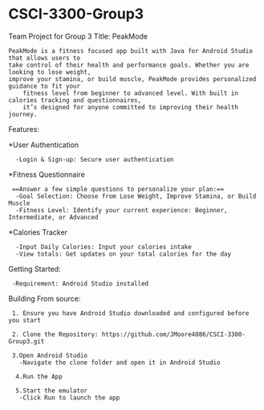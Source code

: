 # CSCI-3300-Group3
Team Project for Group 3
Title: PeakMode
	
 	PeakMode is a fitness focused app built with Java for Android Studio that allows users to
  	take control of their health and performance goals. Whether you are looking to lose weight,
   	improve your stamina, or build muscle, PeakMode provides personalized guidance to fit your 
    	fitness level from beginner to advanced level. With built in calories tracking and questionnaires,
     	it’s designed for anyone committed to improving their health journey. 

Features:

  *User Authentication
  
      -Login & Sign-up: Secure user authentication 
      
  *Fitness Questionnaire
  
     ==Answer a few simple questions to personalize your plan:==
      -Goal Selection: Choose from Lose Weight, Improve Stamina, or Build Muscle
      -Fitness Level: Identify your current experience: Beginner, Intermediate, or Advanced 
      
  *Calories Tracker
  
      -Input Daily Calories: Input your calories intake
      -View totals: Get updates on your total calories for the day

Getting Started:

 	 -Requirement: Android Studio installed
  
Building From source:

	 1. Ensure you have Android Studio downloaded and configured before you start
   
 	 2. Clone the Repository: https://github.com/JMoore4086/CSCI-3300-Group3.git 
   
 	 3.Open Android Studio
   	   -Navigate the clone folder and open it in Android Studio
     
	  4.Run the App
   	
	  5.Start the emulator	
       -Click Run to launch the app

